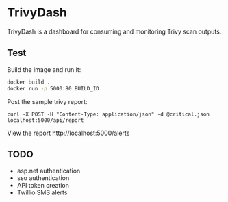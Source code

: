 ﻿# TrivyDash

TrivyDash is a dashboard for consuming and monitoring Trivy scan outputs.

## Test

Build the image and run it:
```bash
docker build .
docker run -p 5000:80 BUILD_ID
```

Post the sample trivy report:
```
curl -X POST -H "Content-Type: application/json" -d @critical.json localhost:5000/api/report
```

View the report http://localhost:5000/alerts

## TODO

- asp.net authentication
- sso authentication
- API token creation
- Twillio SMS alerts